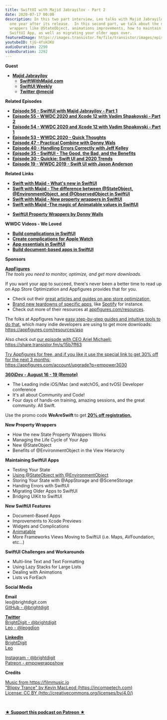 ```yaml
---
title: SwiftUI with Majid Jabrayilov - Part 2
date: 2020-07-17 00:00
description: In this two part interview, Leo talks with Majid Jabrayilov about SwiftUI
  one year after its release.  In this second part, we talk about the new property
  wrappers like @StateObject, animations improvements, how to maintain and test your
  SwiftUI App, as well as migrating your older apps over.
featuredImage: https://images.transistor.fm/file/transistor/images/episode/287812/full_1593574118-artwork.jpg
youtubeID: tjG-4fsHJKU
audioDuration: 2290
videoDuration: 2292
---
```

<p><b>Guest</b></p><ul><li>
<a href="https://swiftwithmajid.com/"><strong>Majid Jabrayilov</strong></a><ul>
<li><a href="https://swiftwithmajid.com/"><strong>SwiftWithMajid.com</strong></a></li>
<li><a href="http://weekly.swiftwithmajid.com"><strong>SwiftUI Weekly</strong></a></li>
<li><a href="https://twitter.com/mecid"><strong>Twitter @mecid</strong></a></li>
</ul>
</li></ul><p><b>Related Episodes</b></p><ul>
<li><a href="https://share.transistor.fm/s/44dc8297"><strong>Episode 56 - SwiftUI with Majid Jabrayilov - Part 1</strong></a></li>
<li><a href="https://share.transistor.fm/s/51c9a342"><strong>Episode 55 - WWDC 2020 and Xcode 12 with Vadim Shpakovski - Part 2</strong></a></li>
<li><a href="https://share.transistor.fm/s/2c23d28a"><strong>Episode 54 - WWDC 2020 and Xcode 12 with Vadim Shpakovski - Part 1</strong></a></li>
<li><a href="https://share.transistor.fm/s/8f940315"><strong>Episode 53 - WWDC 2020 - Quick Thoughts</strong></a></li>
<li><a href="https://share.transistor.fm/s/8442feb7"><strong>Episode 47 - Practical Combine with Donny Wals</strong></a></li>
<li><a href="https://share.transistor.fm/s/03d8db53"><strong>Episode 40 - Handling Errors Correctly with Jeff Kelley</strong></a></li>
<li><a href="https://share.transistor.fm/s/87165d83"><strong>Episode 35 - SwiftUI - The Good, the Bad, and the Benefits</strong></a></li>
<li><a href="https://share.transistor.fm/s/2f12eb02"><strong>Episode 30 - Quickie: Swift UI and 2020 Trends</strong></a></li>
<li><a href="https://share.transistor.fm/s/3051561"><strong>Episode 19 - WWDC 2019 - Swift UI with Jason Anderson</strong></a></li>
</ul><p><b>Related Links</b></p><ul>
<li><a href="https://swiftwithmajid.com/2020/06/23/what-is-new-in-swiftui/"><strong>Swift with Majid - What's new in SwiftUI</strong></a></li>
<li><a href="https://swiftwithmajid.com/2020/07/02/the-difference-between-stateobject-environmentobject-and-observedobject-in-swiftui/"><strong>Swift with Majid - The difference between @StateObject, @EnvironmentObject, and @ObservedObject in SwiftUI</strong></a></li>
<li><a href="https://swiftwithmajid.com/2020/06/29/new-property-wrappers-in-swiftui/"><strong>Swift with Majid - New property wrappers in SwiftUI</strong></a></li>
<li><a href="https://swiftwithmajid.com/2020/06/17/the-magic-of-animatable-values-in-swiftui/"><strong>Swift with Majid -The magic of Animatable values in SwiftUI</strong></a></li>
<li><p><b><a href="https://swiftuipropertywrappers.com">SwiftUI Property Wrappers by Donny Walls</a></b></p></li>
</ul><p><strong>WWDC Videos - We Loved</strong></p><ul>
<li><a href="https://developer.apple.com/videos/play/wwdc2020/10048/"><strong>Build complications in SwiftUI</strong></a></li>
<li><a href="https://developer.apple.com/videos/play/wwdc2020/10046/"><strong>Create complications for Apple Watch</strong></a></li>
<li><a href="https://developer.apple.com/videos/play/wwdc2020/10037/"><strong>App essentials in SwiftUI</strong></a></li>
<li><a href="https://developer.apple.com/videos/play/wwdc2020/10039/"><strong>Build document-based apps in SwiftUI</strong></a></li>
</ul><p><b>Sponsors</b></p><p><a href="https://appfigures.com/account/upgrade?p=empower3030"><strong>AppFigures</strong></a><strong><br></strong><em>The tools you need to monitor, optimize, and get more downloads.</em><strong></strong></p><p>If you want your app to succeed, there's never been a better time to read up on App Store Optimization and Appfigures provides that for you. </p><ul>
<li>Check out their <a href="https://appfigures.com/resources">great articles and guides on app store optimization </a>
</li>
<li>
<a href="https://appfigures.com/resources/tagged/aso-teardown">Brand new teardowns of specific apps</a>, like <a href="https://appfigures.com/resources/aso/optimization-teardown-spotify">Spotify</a> for instance. </li>
<li>Check out more of their resources at <a href="http://appfigures.com/resources">appfigures.com/resources</a>.</li>
</ul><p>The folks at Appfigures have <a href="https://appfigures.com/resources/aso">easy step-by-step guides and intuitive tools to do that</a>, which many indie developers are using to get more downloads:<br><a href="https://appfigures.com/resources/aso">https://appfigures.com/resources/aso</a></p><p>Also check out <a href="https://share.transistor.fm/s/15b7ff63">our episode with CEO Ariel Michaeli:<br>https://share.transistor.fm/s/15b7ff63</a></p><p><a href="https://appfigures.com/account/upgrade?p=empower3030">Try Appfigures for free, and if you like it use the special link to get 30% off for the next 3 months:</a><a href="https://www.linode.com/?r=97e09acbd5d304d87dadef749491d245e71c74e7"><br></a><a href="https://appfigures.com/account/upgrade?p=empower3030">https://appfigures.com/account/upgrade?p=empower3030</a></p><p><a href="https://360idev.com/"><strong>360iDev - August 16 - 19 (Remote)</strong></a></p><ul>
<li>The Leading indie iOS/Mac (and watchOS, and tvOS) Developer conference</li>
<li>It's all about Community and Code!</li>
<li>Four days of hands-on training, amazing sessions, and the great community. All Swift.</li>
</ul><p>Use the promo code <strong>WeAreSwift </strong>to get <a href="https://360idev.com/"><strong>20% off registration.</strong></a></p><p><b>New Property Wrappers</b></p><ul>
<li>How the new State Property Wrappers Works</li>
<li>Managing the Life Cycle of Your App</li>
<li>New @StateObject</li>
<li>Benefits of @EnvironmentObject in the View Hierarchy</li>
</ul><p><b>Maintaining SwiftUI Apps</b></p><ul>
<li>Testing Your State</li>
<li><a href="https://swiftwithmajid.com/2020/07/02/the-difference-between-stateobject-environmentobject-and-observedobject-in-swiftui/">Using @StateObject with @EnvironmentObject</a></li>
<li>Storing Your State with @AppStorage and @SceneStorage</li>
<li>Handing Errors with SwiftUI</li>
<li>Migrating Older Apps to SwiftUI</li>
<li>Bridging UIKit to SwiftUI</li>
</ul><p><b>New SwiftUI Features</b></p><ul>
<li>Document-Based Apps</li>
<li>Improvements to Xcode Previews</li>
<li>Widgets and Complications</li>
<li><a href="https://swiftwithmajid.com/2020/06/17/the-magic-of-animatable-values-in-swiftui/">Animatable</a></li>
<li>More Frameworks Views Moving to SwiftUI (i.e. Maps, AVFoundation, etc...)</li>
</ul><p><b>SwiftUI Challenges and Workarounds</b></p><ul>
<li>Multi-line Text and Text Formatting</li>
<li>Using Lazy Stacks for Large Lists</li>
<li>Dealing with Animations</li>
<li>Lists vs ForEach</li>
</ul><p><b>Social Media</b></p><p><strong>Email</strong><br>leo@brightdigit.com<br><a href="https://github.com/brightdigit">GitHub - @brightdigit</a></p><p><a href="https://twitter.com/brightdigit"><strong>Twitter </strong><br>BrightDigit - @brightdigit</a><br><a href="https://twitter.com/leogdion">Leo - @leogdion</a></p><p><a href="https://www.linkedin.com/company/bright-digit"><strong>LinkedIn</strong><br>BrightDigit</a><br><a href="https://www.linkedin.com/in/leogdion/">Leo</a></p><p><a href="https://www.instagram.com/brightdigit/">Instagram - @brightdigit</a><br><a href="https://www.patreon.com/empowerappsshow">Patreon - empowerappshow</a></p><p><b>Credits</b></p><p><a href="https://filmmusic.io/">Music from https://filmmusic.io</a><br><a href="https://incompetech.com/">"Blippy Trance" by Kevin MacLeod (https://incompetech.com)</a><br><a href="http://creativecommons.org/licenses/by/4.0/">License: CC BY (http://creativecommons.org/licenses/by/4.0/)</a></p><p><br></p><p><strong><a rel="payment" title="★ Support this podcast on Patreon ★" href="https://www.patreon.com/empowerappsshow">★ Support this podcast on Patreon ★</a></strong></p>
      